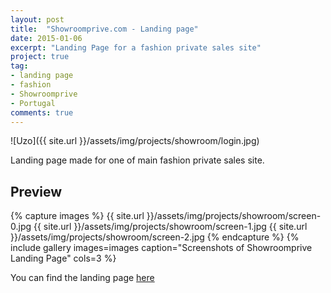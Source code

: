 ```yaml
---
layout: post
title:  "Showroomprive.com - Landing page"
date: 2015-01-06
excerpt: "Landing Page for a fashion private sales site"
project: true
tag:
- landing page 
- fashion
- Showroomprive
- Portugal
comments: true
---
```


![Uzo]({{ site.url }}/assets/img/projects/showroom/login.jpg)     
     
 Landing page made for one of main fashion private sales site.

## Preview

{% capture images %}
	{{ site.url }}/assets/img/projects/showroom/screen-0.jpg
	{{ site.url }}/assets/img/projects/showroom/screen-1.jpg
	{{ site.url }}/assets/img/projects/showroom/screen-2.jpg
{% endcapture %}
{% include gallery images=images caption="Screenshots of Showroomprive Landing Page" cols=3 %}
       
You can find the landing page [here](http://outletmoda.pt/)

